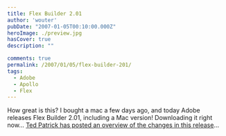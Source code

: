 ```yaml
---
title: Flex Builder 2.01
author: 'wouter'
pubDate: "2007-01-05T00:10:00.000Z"
heroImage: ./preview.jpg
hasCover: true
description: ""

comments: true
permalink: /2007/01/05/flex-builder-201/
tags:
  - Adobe
  - Apollo
  - Flex
---
```

How great is this? I bought a mac a few days ago, and today Adobe releases Flex Builder 2.01, including a Mac version! Downloading it right now… [Ted Patrick has posted an overview of the changes in this release][1]…

 [1]: http://www.onflex.org/ted/2007/01/1-one-solid-flex-release-201.php